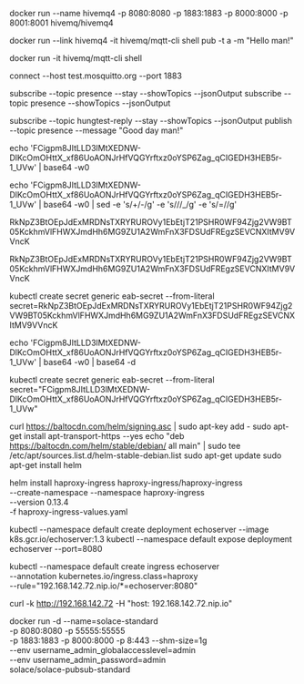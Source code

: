 docker run --name hivemq4 -p 8080:8080 -p 1883:1883 -p 8000:8000 -p 8001:8001 hivemq/hivemq4

docker run --link hivemq4 -it hivemq/mqtt-cli shell
pub -t a -m "Hello man!"

docker run -it hivemq/mqtt-cli shell

connect --host test.mosquitto.org --port 1883

subscribe --topic presence --stay --showTopics --jsonOutput
subscribe --topic presence --showTopics --jsonOutput

subscribe --topic hungtest-reply --stay --showTopics --jsonOutput
publish --topic presence --message "Good day man!"

echo 'FCigpm8JItLLD3lMtXEDNW-DlKcOmOHttX_xf86UoAONJrHfVQGYrftxz0oYSP6Zag_qCIGEDH3HEB5r-1_UVw' | base64 -w0

echo 'FCigpm8JItLLD3lMtXEDNW-DlKcOmOHttX_xf86UoAONJrHfVQGYrftxz0oYSP6Zag_qCIGEDH3HEB5r-1_UVw' | base64 -w0 | sed -e 's/+/-/g' -e 's/\//_/g' -e 's/=//g'


RkNpZ3BtOEpJdExMRDNsTXRYRUROVy1EbEtjT21PSHR0WF94Zjg2VW9BT05KckhmVlFHWXJmdHh6MG9ZU1A2WmFnX3FDSUdFREgzSEVCNXItMV9VVncK

RkNpZ3BtOEpJdExMRDNsTXRYRUROVy1EbEtjT21PSHR0WF94Zjg2VW9BT05KckhmVlFHWXJmdHh6MG9ZU1A2WmFnX3FDSUdFREgzSEVCNXItMV9VVncK

kubectl create secret generic eab-secret --from-literal \
  secret=RkNpZ3BtOEpJdExMRDNsTXRYRUROVy1EbEtjT21PSHR0WF94Zjg2VW9BT05KckhmVlFHWXJmdHh6MG9ZU1A2WmFnX3FDSUdFREgzSEVCNXItMV9VVncK

echo 'FCigpm8JItLLD3lMtXEDNW-DlKcOmOHttX_xf86UoAONJrHfVQGYrftxz0oYSP6Zag_qCIGEDH3HEB5r-1_UVw' | base64 -w0 | base64 -d

kubectl create secret generic eab-secret --from-literal secret="FCigpm8JItLLD3lMtXEDNW-DlKcOmOHttX_xf86UoAONJrHfVQGYrftxz0oYSP6Zag_qCIGEDH3HEB5r-1_UVw"

curl https://baltocdn.com/helm/signing.asc | sudo apt-key add -
sudo apt-get install apt-transport-https --yes
echo "deb https://baltocdn.com/helm/stable/debian/ all main" | sudo tee /etc/apt/sources.list.d/helm-stable-debian.list
sudo apt-get update
sudo apt-get install helm

helm install haproxy-ingress haproxy-ingress/haproxy-ingress\
  --create-namespace --namespace haproxy-ingress\
  --version 0.13.4\
  -f haproxy-ingress-values.yaml

kubectl --namespace default create deployment echoserver --image k8s.gcr.io/echoserver:1.3
kubectl --namespace default expose deployment echoserver --port=8080

kubectl --namespace default create ingress echoserver\
  --annotation kubernetes.io/ingress.class=haproxy\
  --rule="192.168.142.72.nip.io/*=echoserver:8080"

curl -k http://192.168.142.72 -H "host: 192.168.142.72.nip.io"

docker run -d --name=solace-standard\
  -p 8080:8080 -p 55555:55555 \
  -p 1883:1883 -p 8000:8000 -p 8:443
  --shm-size=1g \
  --env username_admin_globalaccesslevel=admin \
  --env username_admin_password=admin \
  solace/solace-pubsub-standard
